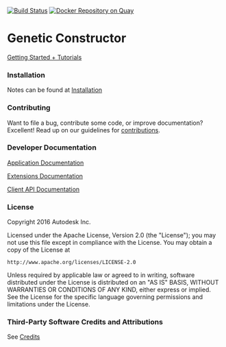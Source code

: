 [![Build Status](https://travis-ci.org/Autodesk/genetic-constructor.svg?branch=master)](https://travis-ci.org/Autodesk/genetic-constructor)
[![Docker Repository on Quay](https://quay.io/repository/autodesk_bionano/gctor_webapp/status "Docker Repository on Quay")](https://quay.io/repository/autodesk_bionano/genomedesigner_genome-designer)

# Genetic Constructor

[Getting Started + Tutorials](https://geneticconstructor.readme.io/docs/getting-started)

### Installation

Notes can be found at [Installation](docs/installation/installation.md)

### Contributing

Want to file a bug, contribute some code, or improve documentation? Excellent! Read up on our guidelines for [contributions](./CONTRIBUTING.md).

### Developer Documentation

[Application Documentation](docs/README.md)

[Extensions Documentation](docs/extensions/README.md)

[Client API Documentation](https://geneticconstructor.bionano.autodesk.com/help/docs/)

### License

Copyright 2016 Autodesk Inc.

Licensed under the Apache License, Version 2.0 (the "License");
you may not use this file except in compliance with the License.
You may obtain a copy of the License at

    http://www.apache.org/licenses/LICENSE-2.0

Unless required by applicable law or agreed to in writing, software
distributed under the License is distributed on an "AS IS" BASIS,
WITHOUT WARRANTIES OR CONDITIONS OF ANY KIND, either express or implied.
See the License for the specific language governing permissions and
limitations under the License.

### Third-Party Software Credits and Attributions

See [Credits](docs/credits.md)
